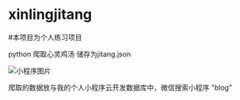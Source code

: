 # xinlingjitang


#本项目为个人练习项目

python 爬取心灵鸡汤 储存为jitang.json

[小程序图片]:(/Wu-XueBin-007/xinlingjitang/blob/master/logo.png?raw=true)

![小程序图片]

爬取的数据放与我的个人小程序云开发数据库中，微信搜索小程序 "blog" 








